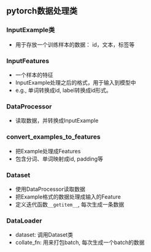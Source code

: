 ## pytorch数据处理类

### InputExample类
* 用于存放一个训练样本的数据： id，文本，标签等

### InputFeatures
* 一个样本的特征
* InputExample处理之后的格式，用于输入到模型中
* e.g., 单词转换成id, label转换成id形式。

### DataProcessor
* 读取数据，并转换成InputExample


### convert_examples_to_features
* 把Example处理成Features
* 包含分词、单词映射成id, padding等

### Dataset
* 使用DataProcessor读取数据
* 把Example格式的数据处理成输入的Feature
* 定义迭代函数```__getitem__```, 每次生成一条数据

### DataLoader
* dataset: 调用Dataset类
* collate_fn: 用来打包batch, 每次生成一个batch的数据
